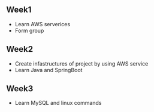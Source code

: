 
## Week1 

- Learn AWS serverices
- Form group 

## Week2 

- Create infastructures of project by using AWS service
- Learn Java and SpringBoot

## Week3 

- Learn MySQL and linux commands

